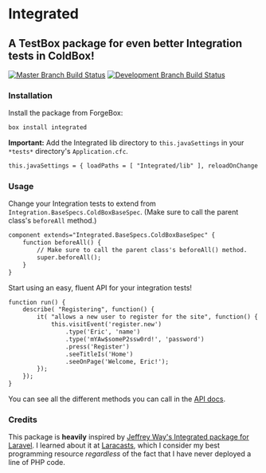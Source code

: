 # Integrated

## A TestBox package for even better Integration tests in ColdBox!

[![Master Branch Build Status](https://img.shields.io/travis/elpete/integrated/master.svg?style=flat-square&label=master)](https://travis-ci.org/elpete/integrated)
[![Development Branch Build Status](https://img.shields.io/travis/elpete/integrated/development.svg?style=flat-square&label=development)](https://travis-ci.org/elpete/integrated)

### Installation
Install the package from ForgeBox:

```bash
box install integrated
```

**Important:**
Add the Integrated lib directory to `this.javaSettings` in your `*tests*` directory's `Application.cfc`.

```cfc
this.javaSettings = { loadPaths = [ "Integrated/lib" ], reloadOnChange = false };
```

### Usage

Change your Integration tests to extend from `Integration.BaseSpecs.ColdBoxBaseSpec`. (Make sure to call the parent class's `beforeAll` method.)

```cfc
component extends="Integrated.BaseSpecs.ColdBoxBaseSpec" {
    function beforeAll() {
        // Make sure to call the parent class's beforeAll() method.
        super.beforeAll();
    }
}
```

Start using an easy, fluent API for your integration tests!

```cfc
function run() {
    describe( "Registering", function() {
        it( "allows a new user to register for the site", function() {
            this.visitEvent('register.new')
                .type('Eric', 'name')
                .type('mYAw$someP2ssw0rd!', 'password')
                .press('Register')
                .seeTitleIs('Home')
                .seeOnPage('Welcome, Eric!');
        });
    });
}
```

You can see all the different methods you can call in the [API docs](http://elpete.github.io/integrated/).

### Credits

This package is **heavily** inspired by [Jeffrey Way's Integrated package for Laravel](https://github.com/laracasts/Integrated).
I learned about it at [Laracasts](https://laracasts.com/), which I consider my best programming resource *regardless* of the fact that I have never deployed a line of PHP code.
